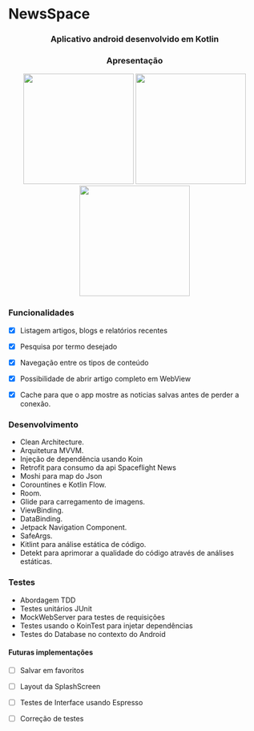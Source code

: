 # NewsSpace

<h3 align = "center"> Aplicativo android desenvolvido em Kotlin</h3>


<h3 align = "center"> Apresentação </h3>

<p align="center">







<img src="https://user-images.githubusercontent.com/94938103/211679056-db200399-ee0c-4362-a623-46e6c2233838.png" width="220" >
 
<img src="https://user-images.githubusercontent.com/94938103/211679294-5a8a6d12-a872-4f33-bb60-c82dfff32497.png" width="220"> 
  
<img src="https://user-images.githubusercontent.com/94938103/211679457-72b59b09-c7db-46fb-9867-0418cc1313ae.png" width="220">   
   





</p>

<h3> Funcionalidades </h3>

- [x] Listagem artigos, blogs e relatórios recentes
- [x] Pesquisa por termo desejado
- [x] Navegação entre os tipos de conteúdo
- [x] Possibilidade de abrir artigo completo em WebView
- [x] Cache para que o app mostre as noticias salvas antes de perder a conexão.



<h3> Desenvolvimento </h3>

- Clean Architecture.
- Arquitetura MVVM.
- Injeção de dependência usando Koin
- Retrofit para consumo da api Spaceflight News
- Moshi para map do Json
- Corountines e Kotlin Flow.
- Room.
- Glide para carregamento de imagens.
- ViewBinding.
- DataBinding.
- Jetpack Navigation Component.
- SafeArgs.
- Kitlint para análise estática de código.
- Detekt para aprimorar a qualidade do código através de análises estáticas.


<h3> Testes </h3>

- Abordagem TDD
- Testes unitários JUnit
- MockWebServer para testes de requisições
- Testes usando o KoinTest para injetar dependências
- Testes do Database no contexto do Android

<h4> Futuras implementações </h4>

- [ ] Salvar em favoritos
- [ ] Layout da SplashScreen
- [ ] Testes de Interface usando Espresso
- [ ] Correção de testes

